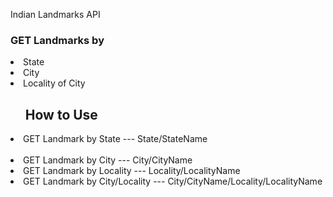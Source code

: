 Indian Landmarks API 

<h3>GET Landmarks by</h3>
<li>State</li>
<li>City</li>
<li>Locality of City</li>

<ul>
    <h2>How to Use</h2>
</ul>
<li>GET Landmark by State --- 
    State/StateName
</li>
<br/>
<li>GET Landmark by City --- 
    City/CityName
</li>
<li>GET Landmark by Locality --- 
    Locality/LocalityName
</li>
<li>GET Landmark by City/Locality --- 
    City/CityName/Locality/LocalityName
</li>